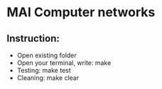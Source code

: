 # MAI Computer networks

## Instruction:
+ Open existing folder
+ Open your terminal, write: make
+ Testing: make test
+ Cleaning: make clear
